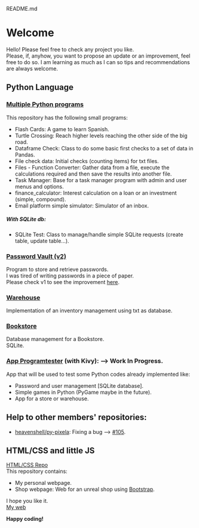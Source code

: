 README.md
# Welcome 
Hello! Please feel free to check any project you like.    
Please, if, anyhow, you want to propose an update or an improvement, feel free to do so. I am learning as much as I can so tips and recommendations are always welcome.  

## Python Language
### [Multiple Python programs](https://github.com/JuanCarcedo/jca-python-projects)  
This repository has the following small programs:
- Flash Cards: A game to learn Spanish.
- Turtle Crossing: Reach higher levels reaching the other side of the big road.
- Dataframe Check: Class to do some basic first checks to a set of data in Pandas.
- File check data: Initial checks (counting items) for txt files.
- Files - Function Converter: Gather data from a file, execute the calculations required and then save the results into another file.
- Task Manager: Base for a task manager program with admin and user menus and options.
- finance_calculator: Interest calculation on a loan or an investment (simple, compound).
- Email platform simple simulator: Simulator of an inbox.

##### With SQLite db:
- SQLite Test: Class to manage/handle simple SQLite requests (create table, update table...).

### [Password Vault (v2)](https://github.com/JuanCarcedo/Password-Vault)  
Program to store and retrieve passwords.  
I was tired of writing passwords in a piece of paper.  
Please check v1 to see the improvement [here](https://github.com/JuanCarcedo/Password-Vault/tree/main/Archive_Legacy%20versions).

### [Warehouse](https://github.com/JuanCarcedo/Warehouse)
Implementation of an inventory management using txt as database.

### [Bookstore](https://github.com/JuanCarcedo/Bookstore)  
Database management for a Bookstore.  
SQLite.
 
### [App Programtester](https://github.com/JuanCarcedo/PythonTester_App) (with Kivy): --> Work In Progress.  
App that will be used to test some Python codes already implemented like:
- Password and user management [SQLite database].  
- Simple games in Python (PyGame maybe in the future).
- App for a store or warehouse.  

## Help to other members' repositories:
- [heavenshell/py-pixela](https://github.com/heavenshell/py-pixela): Fixing a bug --> [#105](https://github.com/heavenshell/py-pixela/pull/105).  

## HTML/CSS and little JS
[HTML/CSS Repo](https://github.com/JuanCarcedo/JuanCarcedo.github.io#juancarcedogithubio)  
This repository contains:  
- My personal webpage.
- Shop webpage: Web for an unreal shop using [Bootstrap](https://getbootstrap.com/).

I hope you like it.  
[My web](https://juancarcedo.github.io/)

**Happy coding!**
